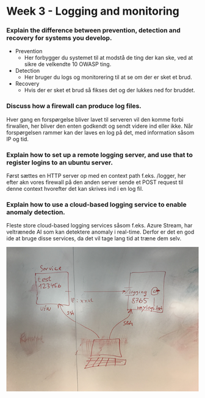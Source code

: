 # Week 3 - Logging and monitoring

### Explain the difference between prevention, detection and recovery for systems you develop.
- Prevention
    - Her forbygger du systemet til at modstå de ting der kan ske, ved at sikre de velkendte 10 OWASP ting.
- Detection
    - Her bruger du logs og monitorering til at se om der er sket et brud.
- Recovery
    - Hvis der er sket et brud så fikses det og der lukkes ned for bruddet.

### Discuss how a firewall can produce log files.
Hver gang en forspørgelse bliver lavet til serveren vil den komme forbi firwallen, her bliver den enten godkendt og sendt videre ind eller ikke. Når forspørgelsen rammer kan der laves en log på det, med information såsom IP og tid.

### Explain how to set up a remote logging server, and use that to register logins to an ubuntu server.
Først sættes en HTTP server op med en context path f.eks. /logger, her efter akn vores firewall på den anden server sende et POST request til denne context hvorefter det kan skrives ind i en log fil.

### Explain how to use a cloud-based logging service to enable anomaly detection.
Fleste store cloud-based logging services såsom f.eks. Azure Stream, har veltrænede AI som kan detektere anomaly i real-time. Derfor er det en god ide at bruge disse services, da det vil tage lang tid at træne dem selv.

![Setup](LoggingSetup.png)

